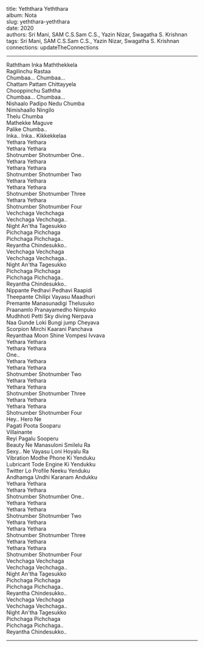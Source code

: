 title: Yeththara Yeththara  
album: Nota  
slug: yeththara-yeththara  
date: 2020  
authors: Sri Mani, SAM C.S.Sam C.S., Yazin Nizar, Swagatha S. Krishnan  
tags: Sri Mani, SAM C.S.Sam C.S., Yazin Nizar, Swagatha S. Krishnan  
connections: updateTheConnections  

------------

Raththam Inka Maththekkela  
Ragilinchu Rastaa  
Chumbaa... Chumbaa...  
Chattam Pattam Chittayyela  
Chooppinchu Saththa  
Chumbaa... Chumbaa...  
Nishaalo Padipo Nedu Chumba  
Nimishaallo Ningilo  
Thelu Chumba  
Mathekke Maguve  
Palike Chumba..  
Inka.. Inka.. Kikkekkelaa  
Yethara Yethara  
Yethara Yethara  
Shotnumber Shotnumber One..  
Yethara Yethara  
Yethara Yethara  
Shotnumber Shotnumber Two  
Yethara Yethara  
Yethara Yethara  
Shotnumber Shotnumber Three  
Yethara Yethara  
Shotnumber Shotnumber Four  
Vechchaga Vechchaga  
Vechchaga Vechchaga..  
Night An'tha Tagesukko  
Pichchaga Pichchaga  
Pichchaga Pichchaga..  
Reyantha Chindesukko..  
Vechchaga Vechchaga  
Vechchaga Vechchaga..  
Night An'tha Tagesukko  
Pichchaga Pichchaga  
Pichchaga Pichchaga..  
Reyantha Chindesukko..  
Nippante Pedhavi Pedhavi Raapidi  
Theepante Chilipi Vayasu Maadhuri  
Premante Manasunadigi Thelusuko  
Praanamlo Pranayamedho Nimpuko  
Mudhhoti Petti Sky diving Nerpava  
Naa Gunde Loki Bungi jump Cheyava  
Scorpion Mirchi Kaarani Panchava  
Reyanthaa Moon Shine Vompesi Ivvava  
Yethara Yethara  
Yethara Yethara  
One..  
Yethara Yethara  
Yethara Yethara  
Shotnumber Shotnumber Two  
Yethara Yethara  
Yethara Yethara  
Shotnumber Shotnumber Three  
Yethara Yethara  
Yethara Yethara  
Shotnumber Shotnumber Four  
Hey.. Hero Ne  
Pagati Poota Sooparu  
Villainante  
Reyi Pagalu Sooperu  
Beauty Ne Manasuloni Smilelu Ra  
Sexy.. Ne Vayasu Loni Hoyalu Ra  
Vibration Modhe Phone Ki Yenduku  
Lubricant Tode Engine Ki Yendukku  
Twitter Lo Profile Neeku Yenduku  
Andhamga Undhi Karanam Andukku  
Yethara Yethara  
Yethara Yethara  
Shotnumber Shotnumber One..  
Yethara Yethara  
Yethara Yethara  
Shotnumber Shotnumber Two  
Yethara Yethara  
Yethara Yethara  
Shotnumber Shotnumber Three  
Yethara Yethara  
Yethara Yethara  
Shotnumber Shotnumber Four  
Vechchaga Vechchaga  
Vechchaga Vechchaga..  
Night An'tha Tagesukko  
Pichchaga Pichchaga  
Pichchaga Pichchaga..  
Reyantha Chindesukko..  
Vechchaga Vechchaga  
Vechchaga Vechchaga..  
Night An'tha Tagesukko  
Pichchaga Pichchaga  
Pichchaga Pichchaga..  
Reyantha Chindesukko..  


------------
